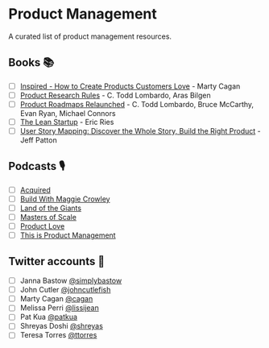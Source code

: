 # Product Management
A curated list of product management resources.

## Books 📚
 - [ ] [Inspired - How to Create Products Customers Love](https://www.amazon.com/Inspired-Create-Products-Customers-Love/dp/0981690408) - Marty Cagan
 - [ ] [Product Research Rules](https://www.oreilly.com/library/view/product-research-rules/9781492049463/) - C. Todd Lombardo, Aras Bilgen
 - [ ] [Product Roadmaps Relaunched](https://www.oreilly.com/library/view/product-roadmaps-relaunched/9781491971710/) - C. Todd Lombardo, Bruce McCarthy, Evan Ryan, Michael Connors
 - [ ] [The Lean Startup](https://www.amazon.com/Lean-Startup-Entrepreneurs-Continuous-Innovation/dp/0307887898) - Eric Ries
 - [ ] [User Story Mapping: Discover the Whole Story, Build the Right Product](https://www.amazon.com/User-Story-Mapping-Discover-Product/dp/1491904909/ref=as_sl_pc_qf_sp_asin_til?tag=jefpatass-20&linkCode=w00&linkId=NX2UXYQEFAANOFPO&creativeASIN=1491904909) - Jeff Patton
 
## Podcasts 🎙️
 - [ ] [Acquired](https://www.acquired.fm/)
 - [ ] [Build With Maggie Crowley](https://podcasts.apple.com/us/podcast/build-with-maggie-crowley/id1445050691)
 - [ ] [Land of the Giants](https://www.vox.com/land-of-the-giants-podcast)
 - [ ] [Masters of Scale](https://itunes.apple.com/us/podcast/masters-of-scale-with-reid-hoffman/id1227971746?mt=2)
 - [ ] [Product Love](https://podcasts.apple.com/us/podcast/product-love/id1343610309)
 - [ ] [This is Product Management](https://podcasts.apple.com/us/podcast/this-is-product-management/id975284403)

## Twitter accounts 📱 
 - [ ] Janna Bastow [@simplybastow](https://twitter.com/simplybastow)
 - [ ] John Cutler [@johncutlefish](https://twitter.com/johncutlefish)
 - [ ] Marty Cagan [@cagan](https://twitter.com/cagan)
 - [ ] Melissa Perri [@lissijean](https://twitter.com/lissijean)
 - [ ] Pat Kua [@patkua](https://twitter.com/patkua)
 - [ ] Shreyas Doshi [@shreyas](https://twitter.com/shreyas)
 - [ ] Teresa Torres [@ttorres](https://twitter.com/ttorres)
